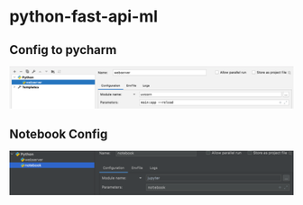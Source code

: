 # python-fast-api-ml

## Config to pycharm

![image](./assets/img/pycharm_config.png)

## Notebook Config

![image](./assets/img/notebook_config.png)
